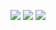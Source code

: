 <p align="center">
    <a href="https://github.com/tuanlyphong/CPUScheSim/stargazers"><img src="https://img.shields.io/github/stars/tuanlyphong/CPUScheSim?colorA=32302f&colorB=7244b3&style=for-the-badge"></a>
    <a href="https://github.com/tuanlyphong/CPUScheSim/last-commit"><img src="https://img.shields.io/github/last-commit/tuanlyphong/CPUScheSim?colorA=32302f&colorB=00ffff&style=for-the-badge"></a>
    <a href="https://github.com/tuanlyphong/CPUScheSim/repo-size"><img src="https://img.shields.io/github/repo-size/tuanlyphong/CPUScheSim?colorA=32302f&colorB=b16286&style=for-the-badge"></a> 
</p>
